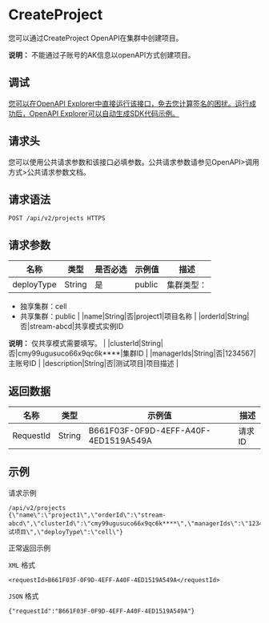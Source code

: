 # CreateProject

您可以通过CreateProject OpenAPI在集群中创建项目。

**说明：** 不能通过子账号的AK信息以openAPI方式创建项目。

## 调试

[您可以在OpenAPI Explorer中直接运行该接口，免去您计算签名的困扰。运行成功后，OpenAPI Explorer可以自动生成SDK代码示例。](https://api.aliyun.com/#product=foas&api=CreateProject&type=ROA&version=2018-11-11)

## 请求头

您可以使用公共请求参数和该接口必填参数。公共请求参数请参见OpenAPI\>调用方式\>公共请求参数文档。

## 请求语法

```
POST /api/v2/projects HTTPS
```

## 请求参数

|名称|类型|是否必选|示例值|描述|
|--|--|----|---|--|
|deployType|String|是|public|集群类型：

 -   独享集群：cell
-   共享集群：public |
|name|String|否|project1|项目名称 |
|orderId|String|否|stream-abcd|共享模式实例ID

 **说明：** 仅共享模式需要填写。 |
|clusterId|String|否|cmy99ugusuco66x9qc6k\*\*\*\*|集群ID |
|managerIds|String|否|1234567|主账号ID |
|description|String|否|测试项目|项目描述 |

## 返回数据

|名称|类型|示例值|描述|
|--|--|---|--|
|RequestId|String|B661F03F-0F9D-4EFF-A40F-4ED1519A549A|请求ID |

## 示例

请求示例

```
/api/v2/projects
{\"name\":\"project1\",\"orderId\":\"stream-abcd\",\"clusterId\":\"cmy99ugusuco66x9qc6k****\",\"managerIds\":\"1234567\",\"description\":\"测试项目\",\"deployType\":\"cell\"}
```

正常返回示例

`XML` 格式

```
<requestId>B661F03F-0F9D-4EFF-A40F-4ED1519A549A</requestId>
```

`JSON` 格式

```
{"requestId":"B661F03F-0F9D-4EFF-A40F-4ED1519A549A"}
```

